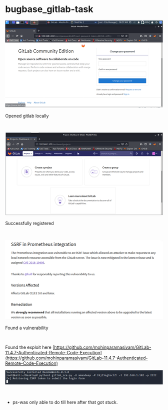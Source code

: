 # bugbase_gitlab-task

<img src="Picture1.png">

Opened gitlab locally

<p>&nbsp</p>

<img src="Picture2.png">

Successfully registered

<p>&nbsp</p>

<img src="Picture3.png">

Found a vulnerability

<p>&nbsp</p>

Found the exploit here [https://github.com/mohinparamasivam/GitLab-11.4.7-Authenticated-Remote-Code-Execution](https://github.com/mohinparamasivam/GitLab-11.4.7-Authenticated-Remote-Code-Execution)

<img src="Picture4.png">

<p>&nbsp</p>


* ps-was only able to do till here after that got stuck.
